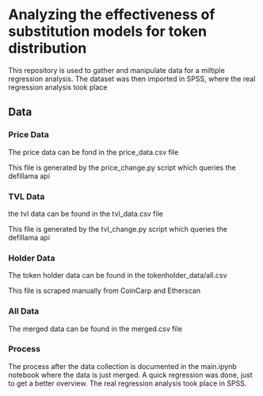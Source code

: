 # Analyzing the effectiveness of substitution models for token distribution

This repository is used to gather and manipulate data for a miltiple regression analysis.
The dataset was then imported in SPSS, where the real regression analysis took place

## Data

### Price Data
The price data can be fond in the price_data.csv file

This file is generated by the price_change.py script which queries the defillama api

### TVL Data
the tvl data can be found in the tvl_data.csv file

This file is generated by the tvl_change.py script which queries the defillama api

### Holder Data
The token holder data can be found in the tokenholder_data/all.csv

This file is scraped manually from CoinCarp and Etherscan

### All Data
The merged data can be found in the merged.csv file 


### Process
The process after the data collection is documented in the main.ipynb notebook where the data is just merged.
A quick regression was done, just to get a better overview. The real regression analysis took place in SPSS.


